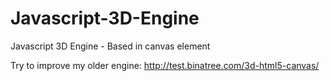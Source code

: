 # Javascript-3D-Engine
Javascript 3D Engine - Based in canvas element

Try to improve my older engine: http://test.binatree.com/3d-html5-canvas/
